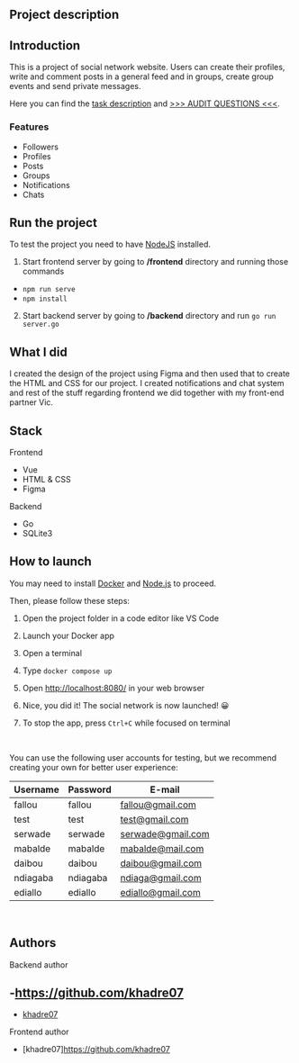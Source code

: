 ## Project description

## Introduction

This is a project of social network website. Users can create their profiles, write and comment posts in a general feed and in groups, create group events and send private messages.

Here you can find the [task description](https://github.com/01-edu/public/tree/master/subjects/social-network) and [>>> AUDIT QUESTIONS <<<](https://github.com/01-edu/public/tree/master/subjects/social-network/audit).

### Features

- Followers
- Profiles
- Posts
- Groups
- Notifications
- Chats

## Run the project

To test the project you need to have [NodeJS](https://nodejs.org/en/) installed.

1. Start frontend server by going to **/frontend** directory and running those commands

- `npm run serve`
- `npm install`

2. Start backend server by going to **/backend** directory and run `go run server.go`

## What I did

I created the design of the project using Figma and then used that to create the HTML and CSS for our project. I created notifications and chat system and rest of the stuff regarding frontend we did together with my front-end partner Vic.

## Stack

Frontend

- Vue
- HTML & CSS
- Figma

Backend

- Go
- SQLite3


## How to launch

You may need to install [Docker](https://www.docker.com/get-started/) and [Node.js](https://nodejs.org/en) to proceed.

Then, please follow these steps:

1. Open the project folder in a code editor like VS Code
2. Launch your Docker app

3. Open a terminal
4. Type `docker compose up`
5. Open [http://localhost:8080/](http://localhost:8080/) in your web browser

6. Nice, you did it! The social network is now launched! 😀

7. To stop the app, press `Ctrl+C` while focused on terminal

<br>

You can use the following user accounts for testing, but we recommend creating your own for better user experience:


|  Username  |  Password  |    E-mail        |
|------------|------------|--------------    |
| fallou     | fallou     | fallou@gmail.com |
| test       | test       | test@gmail.com   |
| serwade    | serwade    | serwade@gmail.com|
| mabalde    | mabalde    | mabalde@mail.com |
|daibou      | daibou     | daibou@gmail.com |
| ndiagaba   | ndiagaba   | ndiaga@gmail.com |
| ediallo    | ediallo    | ediallo@gmail.com|
<br>


## Authors

Backend author


-https://github.com/khadre07
-
- [khadre07](https://learn.zone01dakar.sn/git/serwade)

Frontend author

- [khadre07]https://github.com/khadre07